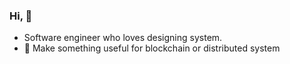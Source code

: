 ### Hi, 👋
- Software engineer who loves designing system.
- 🌱 Make something useful for blockchain or distributed system
